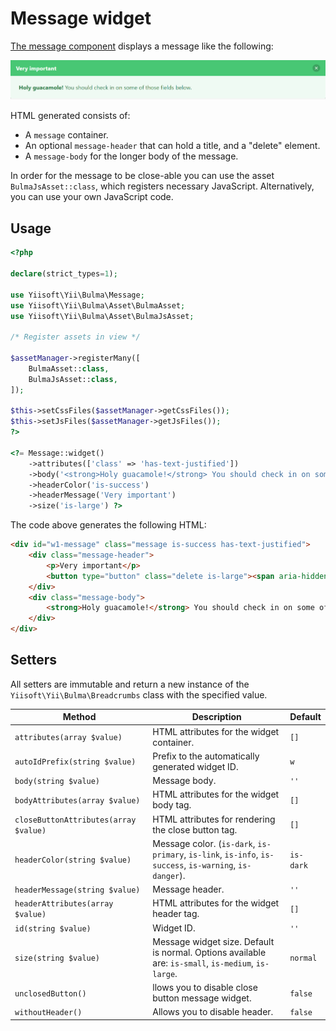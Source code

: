 # Message widget

[The message component](https://bulma.io/documentation/components/message/) displays a message like the following:

<p align="center">
    <img src="images/message.png">
</p>

HTML generated consists of:

- A `message` container.
- An optional `message-header` that can hold a title, and a "delete" element.
- A `message-body` for the longer body of the message.

In order for the message to be close-able you can use the asset `BulmaJsAsset::class`, which registers
necessary JavaScript. Alternatively, you can use your own JavaScript code.

## Usage

```php
<?php

declare(strict_types=1);

use Yiisoft\Yii\Bulma\Message;
use Yiisoft\Yii\Bulma\Asset\BulmaAsset;
use Yiisoft\Yii\Bulma\Asset\BulmaJsAsset;

/* Register assets in view */

$assetManager->registerMany([
    BulmaAsset::class,
    BulmaJsAsset::class,
]);

$this->setCssFiles($assetManager->getCssFiles());
$this->setJsFiles($assetManager->getJsFiles());
?>

<?= Message::widget()
    ->attributes(['class' => 'has-text-justified'])
    ->body('<strong>Holy guacamole!</strong> You should check in on some of those fields below.')
    ->headerColor('is-success')
    ->headerMessage('Very important')
    ->size('is-large') ?>
```

The code above generates the following HTML:

```html
<div id="w1-message" class="message is-success has-text-justified">
    <div class="message-header">
        <p>Very important</p>
        <button type="button" class="delete is-large"><span aria-hidden="true">&times;</span></button>
    </div>
    <div class="message-body">
        <strong>Holy guacamole!</strong> You should check in on some of those fields below.
    </div>
</div>
```

## Setters

All setters are immutable and return a new instance of the `Yiisoft\Yii\Bulma\Breadcrumbs` class with the specified value.

Method | Description | Default
-------|-------------|---------
`attributes(array $value)` | HTML attributes for the widget container. | `[]`
`autoIdPrefix(string $value)` | Prefix to the automatically generated widget ID. | `w`
`body(string $value)` | Message body. | `''`
`bodyAttributes(array $value)` | HTML attributes for the widget body tag. | `[]`
`closeButtonAttributes(array $value)`| HTML attributes for rendering the close button tag. | `[]`
`headerColor(string $value)` | Message color. (`is-dark`, `is-primary`, `is-link`, `is-info`, `is-success`, `is-warning`, `is-danger`). | `is-dark`
`headerMessage(string $value)` | Message header. | `''`
`headerAttributes(array $value)` | HTML attributes for the widget header tag. | `[]`
`id(string $value)` | Widget ID. | `''`
`size(string $value)` | Message widget size. Default is normal. Options available are: `is-small`, `is-medium`, `is-large`.  | `normal`
`unclosedButton()` | llows you to disable close button message widget. | `false`
`withoutHeader()` | Allows you to disable header. | `false`
